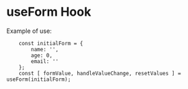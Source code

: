 # useForm Hook

Example of use:

```
    const initialForm = {
        name: '',
        age: 0,
        email: ''
    };
    const [ formValue, handleValueChange, resetValues ] = useForm(initialForm);
```